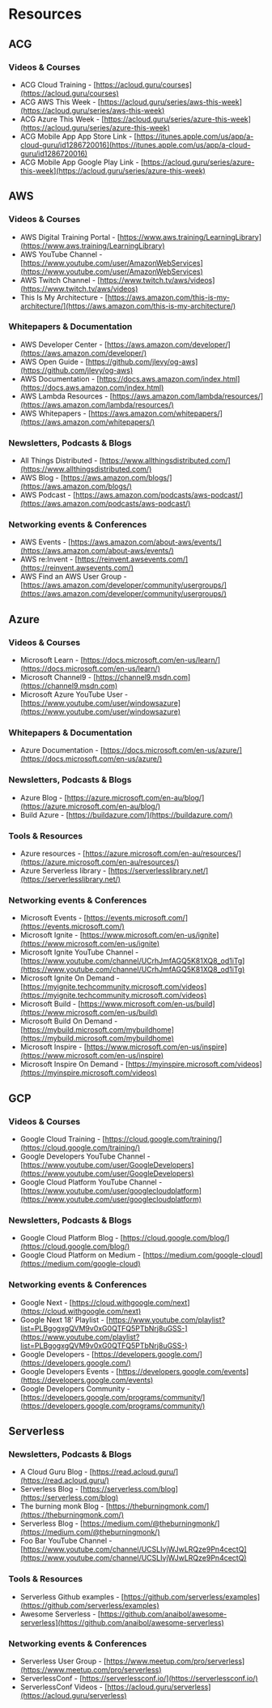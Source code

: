 # Resources

## ACG

### Videos & Courses
- ACG Cloud Training - [https://acloud.guru/courses](https://acloud.guru/courses)
- ACG AWS This Week - [https://acloud.guru/series/aws-this-week](https://acloud.guru/series/aws-this-week)
- ACG Azure This Week - [https://acloud.guru/series/azure-this-week](https://acloud.guru/series/azure-this-week) 
- ACG Mobile App App Store Link - [https://itunes.apple.com/us/app/a-cloud-guru/id1286720016](https://itunes.apple.com/us/app/a-cloud-guru/id1286720016)
- ACG Mobile App Google Play Link - [https://acloud.guru/series/azure-this-week](https://acloud.guru/series/azure-this-week)

## AWS

### Videos & Courses
- AWS Digital Training Portal - [https://www.aws.training/LearningLibrary](https://www.aws.training/LearningLibrary)
- AWS YouTube Channel - [https://www.youtube.com/user/AmazonWebServices](https://www.youtube.com/user/AmazonWebServices)
- AWS Twitch Channel - [https://www.twitch.tv/aws/videos](https://www.twitch.tv/aws/videos)
- This Is My Architecture - [https://aws.amazon.com/this-is-my-architecture/](https://aws.amazon.com/this-is-my-architecture/)

### Whitepapers & Documentation
- AWS Developer Center - [https://aws.amazon.com/developer/](https://aws.amazon.com/developer/)
- AWS Open Guide - [https://github.com/jlevy/og-aws](https://github.com/jlevy/og-aws)
- AWS Documentation - [https://docs.aws.amazon.com/index.html](https://docs.aws.amazon.com/index.html)
- AWS Lambda Resources - [https://aws.amazon.com/lambda/resources/](https://aws.amazon.com/lambda/resources/)
- AWS Whitepapers - [https://aws.amazon.com/whitepapers/](https://aws.amazon.com/whitepapers/)

### Newsletters, Podcasts & Blogs
- All Things Distributed - [https://www.allthingsdistributed.com/](https://www.allthingsdistributed.com/)
- AWS Blog - [https://aws.amazon.com/blogs/](https://aws.amazon.com/blogs/)
- AWS Podcast - [https://aws.amazon.com/podcasts/aws-podcast/](https://aws.amazon.com/podcasts/aws-podcast/)

### Networking events & Conferences
- AWS Events - [https://aws.amazon.com/about-aws/events/](https://aws.amazon.com/about-aws/events/)
- AWS re:Invent - [https://reinvent.awsevents.com/](https://reinvent.awsevents.com/)
- AWS Find an AWS User Group - [https://aws.amazon.com/developer/community/usergroups/](https://aws.amazon.com/developer/community/usergroups/)

## Azure

### Videos & Courses
- Microsoft Learn - [https://docs.microsoft.com/en-us/learn/](https://docs.microsoft.com/en-us/learn/)
- Microsoft Channel9 - [https://channel9.msdn.com](https://channel9.msdn.com)
- Microsoft Azure YouTube User - [https://www.youtube.com/user/windowsazure](https://www.youtube.com/user/windowsazure)

### Whitepapers & Documentation
- Azure Documentation - [https://docs.microsoft.com/en-us/azure/](https://docs.microsoft.com/en-us/azure/)

### Newsletters, Podcasts & Blogs
- Azure Blog - [https://azure.microsoft.com/en-au/blog/](https://azure.microsoft.com/en-au/blog/)
- Build Azure - [https://buildazure.com/](https://buildazure.com/)

### Tools & Resources
- Azure resources - [https://azure.microsoft.com/en-au/resources/](https://azure.microsoft.com/en-au/resources/)
- Azure Serverless library - [https://serverlesslibrary.net/](https://serverlesslibrary.net/)

### Networking events & Conferences
- Microsoft Events - [https://events.microsoft.com/](https://events.microsoft.com/)
- Microsoft Ignite - [https://www.microsoft.com/en-us/ignite](https://www.microsoft.com/en-us/ignite)
- Microsoft Ignite YouTube Channel - [https://www.youtube.com/channel/UCrhJmfAGQ5K81XQ8_od1iTg](https://www.youtube.com/channel/UCrhJmfAGQ5K81XQ8_od1iTg)
- Microsoft Ignite On Demand - [https://myignite.techcommunity.microsoft.com/videos](https://myignite.techcommunity.microsoft.com/videos)
- Microsoft Build - [https://www.microsoft.com/en-us/build](https://www.microsoft.com/en-us/build)
- Microsoft Build On Demand - [https://mybuild.microsoft.com/mybuildhome](https://mybuild.microsoft.com/mybuildhome)
- Microsoft Inspire - [https://www.microsoft.com/en-us/inspire](https://www.microsoft.com/en-us/inspire)
- Microsoft Inspire On Demand - [https://myinspire.microsoft.com/videos](https://myinspire.microsoft.com/videos)

## GCP

### Videos & Courses
- Google Cloud Training - [https://cloud.google.com/training/](https://cloud.google.com/training/)
- Google Developers YouTube Channel - [https://www.youtube.com/user/GoogleDevelopers](https://www.youtube.com/user/GoogleDevelopers)
- Google Cloud Platform YouTube Channel - [https://www.youtube.com/user/googlecloudplatform](https://www.youtube.com/user/googlecloudplatform)

### Newsletters, Podcasts & Blogs
- Google Cloud Platform Blog - [https://cloud.google.com/blog/](https://cloud.google.com/blog/)
- Google Cloud Platform on Medium - [https://medium.com/google-cloud](https://medium.com/google-cloud)

### Networking events & Conferences
- Google Next - [https://cloud.withgoogle.com/next](https://cloud.withgoogle.com/next)
- Google Next 18’ Playlist - [https://www.youtube.com/playlist?list=PLBgogxgQVM9v0xG0QTFQ5PTbNrj8uGSS-](https://www.youtube.com/playlist?list=PLBgogxgQVM9v0xG0QTFQ5PTbNrj8uGSS-)
- Google Developers - [https://developers.google.com/](https://developers.google.com/)
- Google Developers Events - [https://developers.google.com/events](https://developers.google.com/events)
- Google Developers Community - [https://developers.google.com/programs/community/](https://developers.google.com/programs/community/)

## Serverless
### Newsletters, Podcasts & Blogs
- A Cloud Guru Blog - [https://read.acloud.guru/](https://read.acloud.guru/)
- Serverless Blog - [https://serverless.com/blog](https://serverless.com/blog)
- The burning monk Blog - [https://theburningmonk.com/](https://theburningmonk.com/)
- Serverless Blog - [https://medium.com/@theburningmonk/](https://medium.com/@theburningmonk/)
- Foo Bar YouTube Channel - [https://www.youtube.com/channel/UCSLIvjWJwLRQze9Pn4cectQ](https://www.youtube.com/channel/UCSLIvjWJwLRQze9Pn4cectQ)

### Tools & Resources
- Serverless Github examples - [https://github.com/serverless/examples](https://github.com/serverless/examples)
- Awesome Serverless - [https://github.com/anaibol/awesome-serverless](https://github.com/anaibol/awesome-serverless)

### Networking events & Conferences
- Serverless User Group - [https://www.meetup.com/pro/serverless](https://www.meetup.com/pro/serverless)
- ServerlessConf - [https://serverlessconf.io/](https://serverlessconf.io/)
- ServerlessConf Videos - [https://acloud.guru/serverless](https://acloud.guru/serverless)